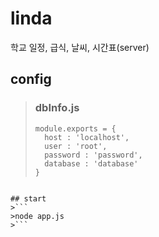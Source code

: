 # linda
학교 일정, 급식, 날씨, 시간표(server)

## config

>### dbInfo.js
>```
>module.exports = {
>	host : 'localhost',
>	user : 'root',
>	password : 'password',
>	database : 'database'
>}
```

## start
>```
>node app.js
>```
